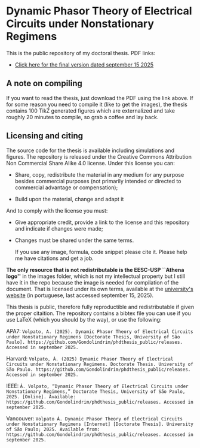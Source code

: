 # Dynamic Phasor Theory of Electrical Circuits under Nonstationary Regimens

This is the public repository of my doctoral thesis. PDF links:

- [Click here for the final version dated september 15 2025](https://github.com/Gondolindrim/phdthesis_public/releases/download/final/alvaro-volpato_dynphasor_theory_final_version.pdf)

## A note on compiling

If you want to read the thesis, just download the PDF using the link above. If for some reason you need to compile it (like to get the images), the thesis contains 100 TikZ generated figures which are externalized and take roughly 20 minutes to compile, so grab a coffee and lay back.

## Licensing and citing

The source code for the thesis is available including simulations and figures. The repository is released under the Creative Commons Attribution Non Commercial Share Alike 4.0 license. Under this license you can:

- Share, copy, redistribute the material in any medium for any purpose besides commercial purposes (not primarily intended or directed to commercial advantage or compensation);

- Build upon the material, change and adapt it

And to comply with the license you must:

- Give appropriate credit, provide a link to the license and this repository and indicate if changes were made;

- Changes must be shared under the same terms.

 	If you use any image, formula, code snippet please cite it. Please help me have citations and get a job.

**The only resource that is not redistributable is the EESC-USP ``Athena logo''** in the images folder, which is not my intellectual property but I still have it in the repo because the image is needed for compilation of the document. That is licensed under its own terms, available at the [university's website](https://eesc.usp.br/noticias/logotipos.php) (in portuguese, last accessed september 15, 2025).

This thesis is public, therefore fully reproductible and redistributable if given the proper citaition. The repository contains a bibtex file you can use if you use LaTeX (which you should by the way), or use the following:

APA7: `Volpato, A. (2025). Dynamic Phasor Theory of Electrical Circuits under Nonstationary Regimens [Doctorate Thesis, University of São Paulo]. https://github.com/Gondolindrim/phdthesis_public/releases. Accessed in september 2025.`

Harvard: `Volpato, Á. (2025) Dynamic Phasor Theory of Electrical Circuits under Nonstationary Regimens. Doctorate Thesis. University of São Paulo. https://github.com/Gondolindrim/phdthesis_public/releases. Accessed in september 2025.`

IEEE: `Á. Volpato, “Dynamic Phasor Theory of Electrical Circuits under Nonstationary Regimens,” Doctorate Thesis, University of São Paulo, 2025. [Online]. Available: https://github.com/Gondolindrim/phdthesis_public/releases. Accessed in september 2025.`

Vancouver: `Volpato Á. Dynamic Phasor Theory of Electrical Circuits under Nonstationary Regimens [Internet] [Doctorate Thesis]. University of São Paulo; 2025. Available from: https://github.com/Gondolindrim/phdthesis_public/releases. Accessed in september 2025.`
